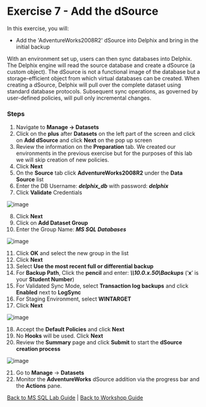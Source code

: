 # <a id="exercise7">Exercise 7 - Add the dSource
In this exercise, you will:

  * Add the 'AdventureWorks2008R2' dSource into Delphix and bring in the initial backup

With an environment set up, users can then sync databases into Delphix. The Delphix engine will read the source database and create a dSource (a custom object). The dSource is not a functional image of the database but a storage-efficient object from which virtual databases can be created. When creating a dSource, Delphix will pull over the complete dataset using standard database protocols. Subsequent sync operations, as governed by user-defined policies, will pull only incremental changes.

### Steps

1. Navigate to **Manage -> Datasets**
2. Click on the **plus** after **Datasets** on the left part of the screen and click on **Add dSource** and click **Next** on the pop up screen
3. Review the information on the **Preparation** tab. We created our environments in the previous exercise but for the purposes of this lab we will skip creation of new policies.
4. Click **Next**
5. On the **Source** tab click **AdventureWorks2008R2** under the **Data Source** list
6. Enter the DB Username: _**delphix_db**_ with password: _**delphix**_
7. Click **Validate** Credentials
 
 ![image](https://user-images.githubusercontent.com/112052485/224075657-f6290169-41fa-4139-b400-e8237d4600d1.png)

 
8. Click **Next**
9. Click on **Add Dataset Group**
10. Enter the Group Name: _**MS SQL Databases**_
 
 ![image](https://user-images.githubusercontent.com/112052485/224076078-8f7673f9-4f86-4470-82bd-6c56750f6251.png)

 
11. Click **OK** and select the new group in the list
12. Click **Next**
13. Select **Use the most recent full or differential backup**
14. For **Backup Path**, Click the **pencil** and enter: _**\\\10.0.x.50\\Backups**_ (‘**x**’ is your **Student Number**)
15. For Validated Sync Mode, select **Transaction log backups** and click **Enabled** next to **LogSync**
16. For Staging Environment, select **WINTARGET**
17. Click **Next**
 
 ![image](https://user-images.githubusercontent.com/112052485/224078049-f605cc0e-20ae-4fef-b92d-2dc990c9a60f.png)

 
18. Accept the **Default Policies** and click **Next**
19. No **Hooks** will be used. Click **Next**
20. Review the **Summary** page and click **Submit** to start the **dSource creation process**
 
 ![image](https://user-images.githubusercontent.com/112052485/224078508-61eca947-35be-4a24-b8da-a552733d5f55.png)
 
  
21. Go to **Manage** -> **Datasets**
22. Monitor the **AdventureWorks** dSource addition via the progress bar and the **Actions** pane.
 

[Back to MS SQL Lab Guide](/README.md) | [Back to Workshop Guide](../README.md)

